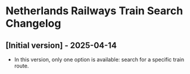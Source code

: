 # Netherlands Railways Train Search Changelog

## [Initial version] - 2025-04-14

- In this version, only one option is available: search for a specific train route.
